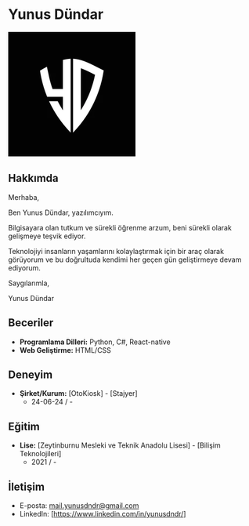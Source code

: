 # Yunus Dündar

![Profil Resmi](https://github.com/YunusDndr/YunusDndr/blob/main/a.png)

## Hakkımda

Merhaba,


Ben Yunus Dündar, yazılımcıyım.


Bilgisayara olan tutkum ve sürekli
öğrenme arzum, beni sürekli olarak gelişmeye teşvik
ediyor.


Teknolojiyi insanların yaşamlarını kolaylaştırmak için bir
araç olarak görüyorum ve bu doğrultuda kendimi her geçen gün
geliştirmeye devam ediyorum.


Saygılarımla,


Yunus Dündar

## Beceriler

- **Programlama Dilleri:** Python, C#, React-native
- **Web Geliştirme:** HTML/CSS

## Deneyim

- **Şirket/Kurum:** [OtoKiosk] - [Stajyer]
  - 24-06-24 / -

## Eğitim

- **Lise:** [Zeytinburnu Mesleki ve Teknik Anadolu Lisesi] - [Bilişim Teknolojileri]
  - 2021 / -

<!--## Projeler

- **Proje Adı:** Kısa proje açıklaması
  - Kullanılan Teknolojiler: Teknolojileri buraya yazın.
  - GitHub Linki: [GitHub Linki]-->

## İletişim

- E-posta: mail.yunusdndr@gmail.com
- LinkedIn: [https://www.linkedin.com/in/yunusdndr/]
